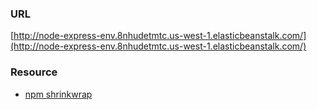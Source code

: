 ### URL

[http://node-express-env.8nhudetmtc.us-west-1.elasticbeanstalk.com/](http://node-express-env.8nhudetmtc.us-west-1.elasticbeanstalk.com/)

### Resource
 * [npm shrinkwrap](https://github.com/thewoolleyman/npm-shrinkwrap-helper)
